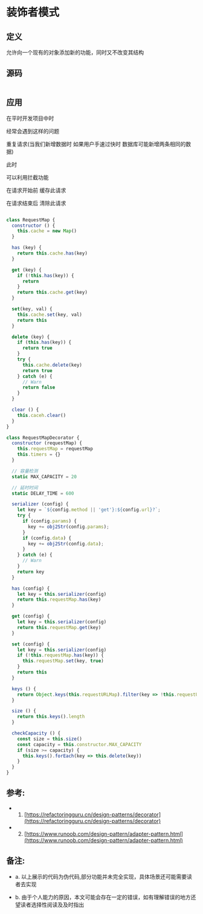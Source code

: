 # 装饰者模式

## 定义

允许向一个现有的对象添加新的功能，同时又不改变其结构

## 源码

```js
```

## 应用

在平时开发项目中时

经常会遇到这样的问题

重复请求(当我们新增数据时 如果用户手速过快时 数据库可能新增两条相同的数据)

此时

可以利用拦截功能

在请求开始前 缓存此请求

在请求结束后 清除此请求

```js
```

```js
class RequestMap {
  constructor () {
    this.cache = new Map()
  }

  has (key) {
    return this.cache.has(key)
  }

  get (key) {
    if (!this.has(key)) {
      return
    }
    return this.cache.get(key)
  }

  set(key, val) {
    this.cache.set(key, val)
    return this
  }

  delete (key) {
    if (this.has(key)) {
      return true
    }
    try {
      this.cache.delete(key)
      return true
    } catch (e) {
      // Warn
      return false
    }
  }

  clear () {
    this.caceh.clear()
  }
}

```

```js
class RequestMapDecorator {
  constructor (requestMap) {
    this.requestMap = requestMap
    this.timers = {}
  }

  // 容量检测
  static MAX_CAPACITY = 20

  // 延时时间
  static DELAY_TIME = 600

  serializer (config) {
    let key = `${config.method || 'get'}:${config.url}?`;
    try {
      if (config.params) {
        key += obj2Str(config.params);
      }
      if (config.data) {
        key += obj2Str(config.data);
      }
    } catch (e) {
      // Warn
    }
    return key
  }

  has (config) {
    let key = this.serializer(config)
    return this.requestMap.has(key)
  }

  get (config) {
    let key = this.serializer(config)
    return this.requestMap.get(key)
  }

  set (config) {
    let key = this.serializer(config)
    if (!this.requestMap.has(key)) {
      this.requestMap.set(key, true)
    }
    return this
  }

  keys () {
    return Object.keys(this.requestURLMap).filter(key => !this.requestURLMap.get(key))
  }

  size () {
    return this.keys().length
  }

  checkCapacity () {
    const size = this.size()
    const capacity = this.constructor.MAX_CAPACITY
    if (size >= capacity) {
      this.keys().forEach(key => this.delete(key))
    }
  }
}
```

## 参考:

  * 1. [https://refactoringguru.cn/design-patterns/decorator](https://refactoringguru.cn/design-patterns/decorator)

  * 2. [https://www.runoob.com/design-pattern/adapter-pattern.html](https://www.runoob.com/design-pattern/adapter-pattern.html)

## 备注:
  * a. 以上展示的代码为伪代码,部分功能并未完全实现，具体场景还可能需要读者去实现
  
  * b. 由于个人能力的原因，本文可能会存在一定的错误，如有理解错误的地方还望读者选择性阅读及及时指出
